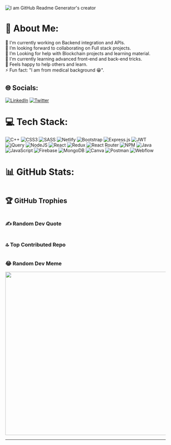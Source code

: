 ![I am GitHub Readme Generator's creator]([file:///C:/Users/umarf/Desktop/MU.pngo](https://scontent.flhe25-1.fna.fbcdn.net/v/t39.30808-6/363433118_1043535443299361_8234583853522486525_n.jpg?_nc_cat=108&cb=99be929b-59f725be&ccb=1-7&_nc_sid=e3f864&_nc_eui2=AeHNyUTLKtCmphzznCkPPN4MAbvUnWZX6l4Bu9SdZlfqXoydXEppfk55viShHD8wE9G72Ufvymv_8IGueE1-R2LH&_nc_ohc=DCPF-LPIMGkAX9jlmud&_nc_ht=scontent.flhe25-1.fna&oh=00_AfDTaMFZb8LtCEGnSKTRnbAdToyoOcNY49gzEiae7UDfmw&oe=64CDCE41))
<h1 id="-about-me-">💫 About Me:</h1>
<p>🔭 I&#39;m currently working on Backend integration and APIs.<br>👯 I’m looking forward to collaborating on Full stack projects.<br>🤝 I’m Looking for help with Blockchain projects and learning material.<br>🌱 I&#39;m currently learning advanced front-end and back-end tricks. <br>💬 Feels happy to help others and learn.<br>⚡ Fun fact: &quot;I am from medical background 😁&quot;.</p>
<h2 id="-socials-">🌐 Socials:</h2>
<p><a href="https://linkedin.com/in/Umar Farooq"><img src="https://img.shields.io/badge/LinkedIn-%230077B5.svg?logo=linkedin&amp;logoColor=white" alt="LinkedIn"></a> <a href="https://twitter.com/umar_cpp"><img src="https://img.shields.io/badge/Twitter-%231DA1F2.svg?logo=Twitter&amp;logoColor=white" alt="Twitter"></a> </p>
<h1 id="-tech-stack-">💻 Tech Stack:</h1>
<p><img src="https://img.shields.io/badge/c++-%2300599C.svg?style=for-the-badge&amp;logo=c%2B%2B&amp;logoColor=white" alt="C++"> <img src="https://img.shields.io/badge/css3-%231572B6.svg?style=for-the-badge&amp;logo=css3&amp;logoColor=white" alt="CSS3"> <img src="https://img.shields.io/badge/SASS-hotpink.svg?style=for-the-badge&amp;logo=SASS&amp;logoColor=white" alt="SASS"> <img src="https://img.shields.io/badge/netlify-%23000000.svg?style=for-the-badge&amp;logo=netlify&amp;logoColor=#00C7B7" alt="Netlify"> <img src="https://img.shields.io/badge/bootstrap-%23563D7C.svg?style=for-the-badge&amp;logo=bootstrap&amp;logoColor=white" alt="Bootstrap"> <img src="https://img.shields.io/badge/express.js-%23404d59.svg?style=for-the-badge&amp;logo=express&amp;logoColor=%2361DAFB" alt="Express.js"> <img src="https://img.shields.io/badge/JWT-black?style=for-the-badge&amp;logo=JSON%20web%20tokens" alt="JWT"> <img src="https://img.shields.io/badge/jquery-%230769AD.svg?style=for-the-badge&amp;logo=jquery&amp;logoColor=white" alt="jQuery"> <img src="https://img.shields.io/badge/node.js-6DA55F?style=for-the-badge&amp;logo=node.js&amp;logoColor=white" alt="NodeJS"> <img src="https://img.shields.io/badge/react-%2320232a.svg?style=for-the-badge&amp;logo=react&amp;logoColor=%2361DAFB" alt="React"> <img src="https://img.shields.io/badge/redux-%23593d88.svg?style=for-the-badge&amp;logo=redux&amp;logoColor=white" alt="Redux"> <img src="https://img.shields.io/badge/React_Router-CA4245?style=for-the-badge&amp;logo=react-router&amp;logoColor=white" alt="React Router"> <img src="https://img.shields.io/badge/NPM-%23000000.svg?style=for-the-badge&amp;logo=npm&amp;logoColor=white" alt="NPM"> <img src="https://img.shields.io/badge/java-%23ED8B00.svg?style=for-the-badge&amp;logo=java&amp;logoColor=white" alt="Java"> <img src="https://img.shields.io/badge/javascript-%23323330.svg?style=for-the-badge&amp;logo=javascript&amp;logoColor=%23F7DF1E" alt="JavaScript"> <img src="https://img.shields.io/badge/firebase-%23039BE5.svg?style=for-the-badge&amp;logo=firebase" alt="Firebase"> <img src="https://img.shields.io/badge/MongoDB-%234ea94b.svg?style=for-the-badge&amp;logo=mongodb&amp;logoColor=white" alt="MongoDB"> <img src="https://img.shields.io/badge/Canva-%2300C4CC.svg?style=for-the-badge&amp;logo=Canva&amp;logoColor=white" alt="Canva"> <img src="https://img.shields.io/badge/Postman-FF6C37?style=for-the-badge&amp;logo=postman&amp;logoColor=white" alt="Postman"> <img src="https://img.shields.io/badge/Webflow-4353FF?style=for-the-badge&amp;logo=webflow&amp;logoColor=white" alt="Webflow"></p>
<h1 id="-github-stats-">📊 GitHub Stats:</h1>
<p><img src="https://github-readme-stats.vercel.app/api?username=Ufrooq&amp;theme=dark&amp;hide_border=false&amp;include_all_commits=true&amp;count_private=true" alt=""><br/>
<img src="https://github-readme-streak-stats.herokuapp.com/?user=Ufrooq&amp;theme=dark&amp;hide_border=false" alt=""><br/>
<img src="https://github-readme-stats.vercel.app/api/top-langs/?username=Ufrooq&amp;theme=dark&amp;hide_border=false&amp;include_all_commits=true&amp;count_private=true&amp;layout=compact" alt=""></p>
<h2 id="-github-trophies">🏆 GitHub Trophies</h2>
<p><img src="https://github-profile-trophy.vercel.app/?username=Ufrooq&amp;theme=onedark&amp;no-frame=false&amp;no-bg=true&amp;margin-w=4" alt=""></p>
<h3 id="-random-dev-quote">✍️ Random Dev Quote</h3>
<p><img src="https://quotes-github-readme.vercel.app/api?type=horizontal&amp;theme=radical" alt=""></p>
<h3 id="-top-contributed-repo">🔝 Top Contributed Repo</h3>
<p><img src="https://github-contributor-stats.vercel.app/api?username=Ufrooq&amp;limit=5&amp;theme=dracula&amp;combine_all_yearly_contributions=true" alt=""></p>
<h3 id="-random-dev-meme">😂 Random Dev Meme</h3>
<p><img src="https://rm.up.railway.app/" width="512px"/></p>
<hr>
<p><a href="https://visitcount.itsvg.in"><img src="https://visitcount.itsvg.in/api?id=Ufrooq&amp;icon=0&amp;color=1" alt=""></a></p>
<!-- Proudly created with GPRM ( https://gprm.itsvg.in ) -->
